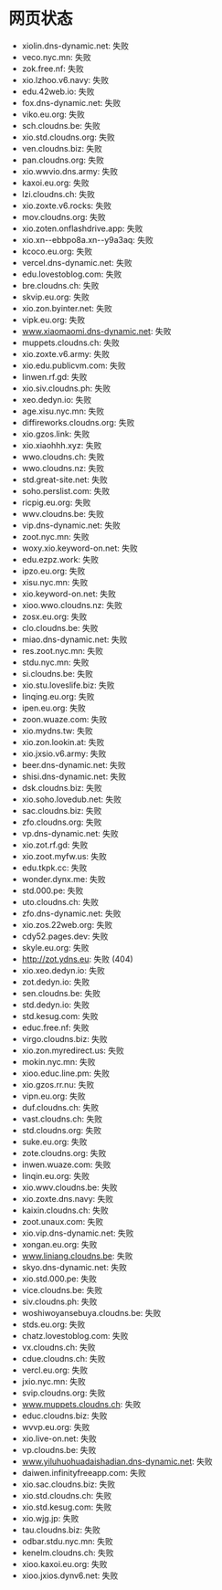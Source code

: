 # 网页状态
- xiolin.dns-dynamic.net: 失败
- veco.nyc.mn: 失败
- zok.free.nf: 失败
- xio.lzhoo.v6.navy: 失败
- edu.42web.io: 失败
- fox.dns-dynamic.net: 失败
- viko.eu.org: 失败
- sch.cloudns.be: 失败
- xio.std.cloudns.org: 失败
- ven.cloudns.biz: 失败
- pan.cloudns.org: 失败
- xio.wwvio.dns.army: 失败
- kaxoi.eu.org: 失败
- lzi.cloudns.ch: 失败
- xio.zoxte.v6.rocks: 失败
- mov.cloudns.org: 失败
- xio.zoten.onflashdrive.app: 失败
- xio.xn--ebbpo8a.xn--y9a3aq: 失败
- kcoco.eu.org: 失败
- vercel.dns-dynamic.net: 失败
- edu.lovestoblog.com: 失败
- bre.cloudns.ch: 失败
- skvip.eu.org: 失败
- xio.zon.byinter.net: 失败
- vipk.eu.org: 失败
- www.xiaomaomi.dns-dynamic.net: 失败
- muppets.cloudns.ch: 失败
- xio.zoxte.v6.army: 失败
- xio.edu.publicvm.com: 失败
- linwen.rf.gd: 失败
- xio.siv.cloudns.ph: 失败
- xeo.dedyn.io: 失败
- age.xisu.nyc.mn: 失败
- diffireworks.cloudns.org: 失败
- xio.gzos.link: 失败
- xio.xiaohhh.xyz: 失败
- wwo.cloudns.ch: 失败
- wwo.cloudns.nz: 失败
- std.great-site.net: 失败
- soho.perslist.com: 失败
- ricpig.eu.org: 失败
- wwv.cloudns.be: 失败
- vip.dns-dynamic.net: 失败
- zoot.nyc.mn: 失败
- woxy.xio.keyword-on.net: 失败
- edu.ezpz.work: 失败
- ipzo.eu.org: 失败
- xisu.nyc.mn: 失败
- xio.keyword-on.net: 失败
- xioo.wwo.cloudns.nz: 失败
- zosx.eu.org: 失败
- clo.cloudns.be: 失败
- miao.dns-dynamic.net: 失败
- res.zoot.nyc.mn: 失败
- stdu.nyc.mn: 失败
- si.cloudns.be: 失败
- xio.stu.loveslife.biz: 失败
- linqing.eu.org: 失败
- ipen.eu.org: 失败
- zoon.wuaze.com: 失败
- xio.mydns.tw: 失败
- xio.zon.lookin.at: 失败
- xio.jxsio.v6.army: 失败
- beer.dns-dynamic.net: 失败
- shisi.dns-dynamic.net: 失败
- dsk.cloudns.biz: 失败
- xio.soho.lovedub.net: 失败
- sac.cloudns.biz: 失败
- zfo.cloudns.org: 失败
- vp.dns-dynamic.net: 失败
- xio.zot.rf.gd: 失败
- xio.zoot.myfw.us: 失败
- edu.tkpk.cc: 失败
- wonder.dynx.me: 失败
- std.000.pe: 失败
- uto.cloudns.ch: 失败
- zfo.dns-dynamic.net: 失败
- xio.zos.22web.org: 失败
- cdy52.pages.dev: 失败
- skyle.eu.org: 失败
- http://zot.ydns.eu: 失败 (404)
- xio.xeo.dedyn.io: 失败
- zot.dedyn.io: 失败
- sen.cloudns.be: 失败
- std.dedyn.io: 失败
- std.kesug.com: 失败
- educ.free.nf: 失败
- virgo.cloudns.biz: 失败
- xio.zon.myredirect.us: 失败
- mokin.nyc.mn: 失败
- xioo.educ.line.pm: 失败
- xio.gzos.rr.nu: 失败
- vipn.eu.org: 失败
- duf.cloudns.ch: 失败
- vast.cloudns.ch: 失败
- std.cloudns.org: 失败
- suke.eu.org: 失败
- zote.cloudns.org: 失败
- inwen.wuaze.com: 失败
- linqin.eu.org: 失败
- xio.wwv.cloudns.be: 失败
- xio.zoxte.dns.navy: 失败
- kaixin.cloudns.ch: 失败
- zoot.unaux.com: 失败
- xio.vip.dns-dynamic.net: 失败
- xongan.eu.org: 失败
- www.liniang.cloudns.be: 失败
- skyo.dns-dynamic.net: 失败
- xio.std.000.pe: 失败
- vice.cloudns.be: 失败
- siv.cloudns.ph: 失败
- woshiwoyansebuya.cloudns.be: 失败
- stds.eu.org: 失败
- chatz.lovestoblog.com: 失败
- vx.cloudns.ch: 失败
- cdue.cloudns.ch: 失败
- vercl.eu.org: 失败
- jxio.nyc.mn: 失败
- svip.cloudns.org: 失败
- www.muppets.cloudns.ch: 失败
- educ.cloudns.biz: 失败
- wvvp.eu.org: 失败
- xio.live-on.net: 失败
- vp.cloudns.be: 失败
- www.yiluhuohuadaishadian.dns-dynamic.net: 失败
- daiwen.infinityfreeapp.com: 失败
- xio.sac.cloudns.biz: 失败
- xio.std.cloudns.ch: 失败
- xio.std.kesug.com: 失败
- xio.wjg.jp: 失败
- tau.cloudns.biz: 失败
- odbar.stdu.nyc.mn: 失败
- kenelm.cloudns.ch: 失败
- xioo.kaxoi.eu.org: 失败
- xioo.jxios.dynv6.net: 失败
